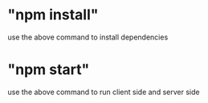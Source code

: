  # "npm install"
 use the above command to install dependencies

 # "npm start"
 use the above command to run client side and server side
